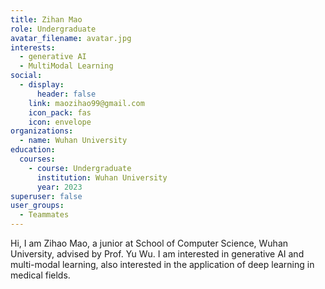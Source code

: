 ```yaml
---
title: Zihan Mao
role: Undergraduate
avatar_filename: avatar.jpg
interests:
  - generative AI
  - MultiModal Learning
social:
  - display:
      header: false
    link: maozihao99@gmail.com
    icon_pack: fas
    icon: envelope
organizations:
  - name: Wuhan University
education:
  courses:
    - course: Undergraduate
      institution: Wuhan University
      year: 2023
superuser: false
user_groups:
  - Teammates
---
```

<!--StartFragment-->

Hi, I am Zihao Mao, a junior at School of Computer Science, Wuhan University, advised by Prof. Yu Wu. I am interested in generative AI and multi-modal learning, also interested in the application of deep learning in medical fields.

<!--EndFragment-->